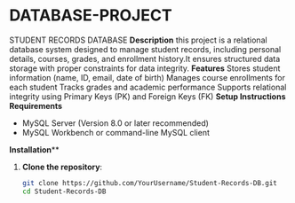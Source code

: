 # DATABASE-PROJECT
STUDENT RECORDS DATABASE
**Description**
this project is a relational database system designed to manage student records, including personal details, courses, grades, and enrollment history.It ensures structured 
data storage with proper constraints for data integrity.
**Features**
Stores student information (name, ID, email, date of birth)
Manages course enrollments for each student
Tracks grades and academic performance
Supports relational integrity using Primary Keys (PK) and Foreign Keys (FK)
**Setup Instructions**
**Requirements**
- MySQL Server (Version 8.0 or later recommended)
- MySQL Workbench or command-line MySQL client

**Installation****
1. **Clone the repository**:
   ```sh
   git clone https://github.com/YourUsername/Student-Records-DB.git
   cd Student-Records-DB

   

